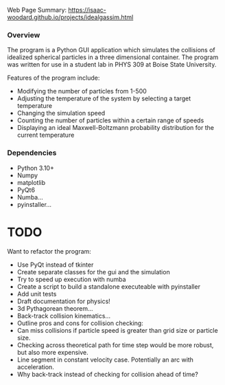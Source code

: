 Web Page Summary: https://isaac-woodard.github.io/projects/idealgassim.html

### Overview
The program is a Python GUI application which simulates the collisions of idealized spherical particles in a three dimensional container. The program was written for use in a student lab in PHYS 309 at Boise State University. 

Features of the program include:
- Modifying the number of particles from 1-500
- Adjusting the temperature of the system by selecting a target temperature
- Changing the simulation speed
- Counting the number of particles within a certain range of speeds
- Displaying an ideal Maxwell-Boltzmann probability distribution for the current temperature

### Dependencies
- Python 3.10+
- Numpy
- matplotlib
- PyQt6
- Numba...
- pyinstaller...

# TODO
Want to refactor the program:
- Use PyQt instead of tkinter
- Create separate classes for the gui and the simulation
- Try to speed up execution with numba
- Create a script to build a standalone executeable with pyinstaller
- Add unit tests
- Draft documentation for physics!
 - 3d Pythagorean theorem...
 - Back-track collision kinematics...
- Outline pros and cons for collision checking:
 - Can miss collisions if particle speed is greater than grid size or particle size.
 - Checking across theoretical path for time step would be more robust, but also more expensive.
  - Line segment in constant velocity case. Potentially an arc with acceleration.
 - Why back-track instead of checking for collision ahead of time?